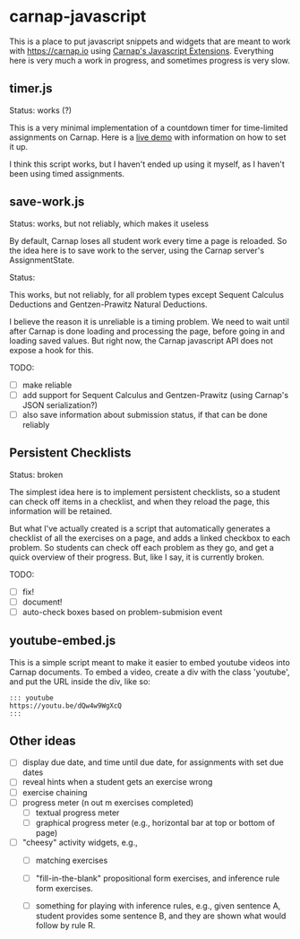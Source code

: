 # carnap-javascript

This is a place to put javascript snippets and widgets that are meant to work
with <https://carnap.io> using [Carnap's Javascript Extensions]. Everything
here is very much a work in progress, and sometimes progress is very slow.

  [Carnap's Javascript Extensions]: https://carnap.io/srv/doc/javascript.md

## timer.js

Status: works (?)

This is a very minimal implementation of a countdown timer for time-limited
assignments on Carnap. Here is a [live demo] with information on how to set it
up.

  [live demo]: https://carnap.io/shared/dsanson@gmail.com/Timer%20Example

I think this script works, but I haven't ended up using it myself, as I
haven't been using timed assignments.

## save-work.js

Status: works, but not reliably, which makes it useless

By default, Carnap loses all student work every time a page is reloaded. So
the idea here is to save work to the server, using the Carnap server's
AssignmentState.

Status:

This works, but not reliably, for all problem types except Sequent Calculus
Deductions and Gentzen-Prawitz Natural Deductions.

I believe the reason it is unreliable is a timing problem. We need to wait
until after Carnap is done loading and processing the page, before going in
and loading saved values. But right now, the Carnap javascript API does not
expose a hook for this.

TODO:

- [ ] make reliable
- [ ] add support for Sequent Calculus and Gentzen-Prawitz (using Carnap's
  JSON serialization?)
- [ ] also save information about submission status, if that can be done
  reliably

## Persistent Checklists

Status: broken

The simplest idea here is to implement persistent checklists, so a student can
check off items in a checklist, and when they reload the page, this
information will be retained.

But what I've actually created is a script that automatically generates a
checklist of all the exercises on a page, and adds a linked checkbox to each
problem. So students can check off each problem as they go, and get a quick
overview of their progress. But, like I say, it is currently broken.

TODO:

- [ ] fix!
- [ ] document!
- [ ] auto-check boxes based on problem-submision event

## youtube-embed.js

This is a simple script meant to make it easier to embed youtube videos into
Carnap documents. To embed a video, create a div with the class 'youtube', and
put the URL inside the div, like so:

```
::: youtube
https://youtu.be/dQw4w9WgXcQ
:::
```

## Other ideas

- [ ] display due date, and time until due date, for assignments with set due dates
- [ ] reveal hints when a student gets an exercise wrong
- [ ] exercise chaining
- [ ] progress meter (n out m exercises completed)
    - [ ] textual progress meter
    - [ ] graphical progress meter (e.g., horizontal bar at top or bottom of
      page)
- [ ] "cheesy" activity widgets, e.g.,
    - [ ] matching exercises
    - [ ] "fill-in-the-blank" propositional form exercises, and inference rule
      form exercises.
    - [ ] something for playing with inference rules, e.g., given sentence A,
      student provides some sentence B, and they are shown what would follow
      by rule R.





